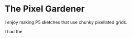 The Pixel Gardener
==================

I enjoy making P5 sketches that use chunky pixellated grids.

I had the 